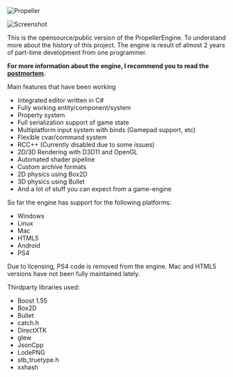 ![Propeller](http://i.imgur.com/CyEu5EB.png)

![Screenshot](http://laurimakinen.net/img/propeller1.png)

This is the opensource/public version of the PropellerEngine. To understand more about the history of this project. The engine is result of almost 2 years of part-time development from one programmer.

**For more information about the engine, I recommend you to read the [postmortem](http://devblog.laurimakinen.net/2016/01/propellerengine-postmortem/).**

Main features that have been working

* Integrated editor written in C#
* Fully working entity/component/system
* Property system
* Full serialization support of game state
* Multiplatform input system with binds (Gamepad support, etc)
* Flexible cvar/command system
* RCC++ (Currently disabled due to some issues)
* 2D/3D Rendering with D3D11 and OpenGL
* Automated shader pipeline
* Custom archive formats
* 2D physics using Box2D
* 3D physics using Bullet
* And a lot of stuff you can expect from a game-engine

So far the engine has support for the following platforms:

* Windows
* Linux
* Mac
* HTML5
* Android
* PS4

Due to licensing, PS4 code is removed from the engine. Mac and HTML5 versions have not been fully maintained lately.

Thirdparty libraries used:

* Boost 1.55
* Box2D
* Bullet
* catch.h
* DirectXTK
* glew
* JsonCpp
* LodePNG
* stb_truetype.h
* xxhash
